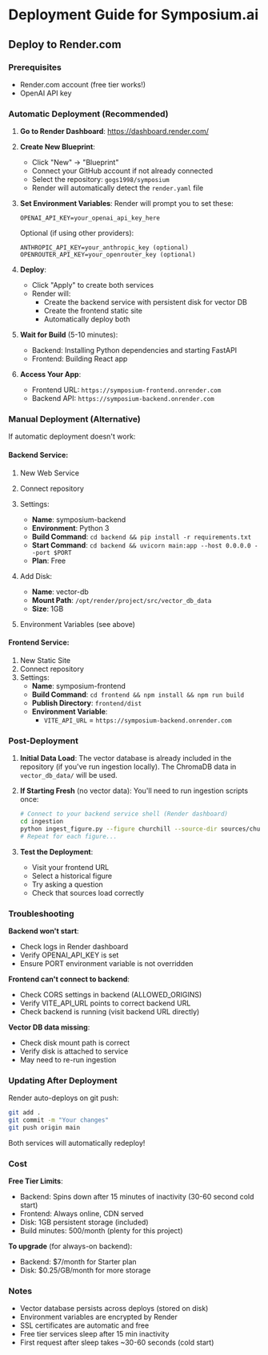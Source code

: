 # Deployment Guide for Symposium.ai

## Deploy to Render.com

### Prerequisites
- Render.com account (free tier works!)
- OpenAI API key

### Automatic Deployment (Recommended)

1. **Go to Render Dashboard**: https://dashboard.render.com/

2. **Create New Blueprint**:
   - Click "New" → "Blueprint"
   - Connect your GitHub account if not already connected
   - Select the repository: `gogs1998/symposium`
   - Render will automatically detect the `render.yaml` file

3. **Set Environment Variables**:
   Render will prompt you to set these:
   ```
   OPENAI_API_KEY=your_openai_api_key_here
   ```

   Optional (if using other providers):
   ```
   ANTHROPIC_API_KEY=your_anthropic_key (optional)
   OPENROUTER_API_KEY=your_openrouter_key (optional)
   ```

4. **Deploy**:
   - Click "Apply" to create both services
   - Render will:
     - Create the backend service with persistent disk for vector DB
     - Create the frontend static site
     - Automatically deploy both

5. **Wait for Build** (5-10 minutes):
   - Backend: Installing Python dependencies and starting FastAPI
   - Frontend: Building React app

6. **Access Your App**:
   - Frontend URL: `https://symposium-frontend.onrender.com`
   - Backend API: `https://symposium-backend.onrender.com`

### Manual Deployment (Alternative)

If automatic deployment doesn't work:

#### Backend Service:
1. New Web Service
2. Connect repository
3. Settings:
   - **Name**: symposium-backend
   - **Environment**: Python 3
   - **Build Command**: `cd backend && pip install -r requirements.txt`
   - **Start Command**: `cd backend && uvicorn main:app --host 0.0.0.0 --port $PORT`
   - **Plan**: Free

4. Add Disk:
   - **Name**: vector-db
   - **Mount Path**: `/opt/render/project/src/vector_db_data`
   - **Size**: 1GB

5. Environment Variables (see above)

#### Frontend Service:
1. New Static Site
2. Connect repository
3. Settings:
   - **Name**: symposium-frontend
   - **Build Command**: `cd frontend && npm install && npm run build`
   - **Publish Directory**: `frontend/dist`
   - **Environment Variable**:
     - `VITE_API_URL` = `https://symposium-backend.onrender.com`

### Post-Deployment

1. **Initial Data Load**:
   The vector database is already included in the repository (if you've run ingestion locally).
   The ChromaDB data in `vector_db_data/` will be used.

2. **If Starting Fresh** (no vector data):
   You'll need to run ingestion scripts once:
   ```bash
   # Connect to your backend service shell (Render dashboard)
   cd ingestion
   python ingest_figure.py --figure churchill --source-dir sources/churchill
   # Repeat for each figure...
   ```

3. **Test the Deployment**:
   - Visit your frontend URL
   - Select a historical figure
   - Try asking a question
   - Check that sources load correctly

### Troubleshooting

**Backend won't start**:
- Check logs in Render dashboard
- Verify OPENAI_API_KEY is set
- Ensure PORT environment variable is not overridden

**Frontend can't connect to backend**:
- Check CORS settings in backend (ALLOWED_ORIGINS)
- Verify VITE_API_URL points to correct backend URL
- Check backend is running (visit backend URL directly)

**Vector DB data missing**:
- Check disk mount path is correct
- Verify disk is attached to service
- May need to re-run ingestion

### Updating After Deployment

Render auto-deploys on git push:
```bash
git add .
git commit -m "Your changes"
git push origin main
```

Both services will automatically redeploy!

### Cost

**Free Tier Limits**:
- Backend: Spins down after 15 minutes of inactivity (30-60 second cold start)
- Frontend: Always online, CDN served
- Disk: 1GB persistent storage (included)
- Build minutes: 500/month (plenty for this project)

**To upgrade** (for always-on backend):
- Backend: $7/month for Starter plan
- Disk: $0.25/GB/month for more storage

### Notes

- Vector database persists across deploys (stored on disk)
- Environment variables are encrypted by Render
- SSL certificates are automatic and free
- Free tier services sleep after 15 min inactivity
- First request after sleep takes ~30-60 seconds (cold start)
